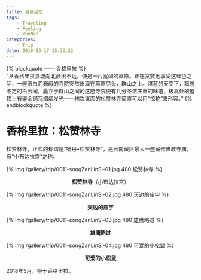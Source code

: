```yaml
---
title: 香格里拉
tags:
    - Traveling
    - Feeling
    - YunNan
categories:
	- Trip
date: 2018-05-17 15:36:22
---
```


{% blockquote —— 香格里拉 %}  
“从香格里拉县城向北驶出不远，便是一片宽阔的草原。正在贪婪地享受这绿色之际，一座洁白而巍峨的寺院突然出现在草原尽头，群山之上。湛蓝的天空下，飘忽不定的白云间，矗立于群山之间的这座寺院便有几分圣洁庄重的味道，极高处的屋顶上有鎏金铜瓦熠熠发光——初次谋面的松赞林寺简直可以用“惊艳”来形容。”
{% endblockquote %} 

<!-- more -->

# 香格里拉：松赞林寺

松赞林寺，正式的称谓是“噶丹•松赞林寺”，是云南藏区最大一座藏传佛教寺庙，有“小布达拉宫”之称。

{% img /gallery/trip/0011-songZanLinSi-01.jpg 480 松赞林寺 %}
<p align="center"><b>松赞林寺</b>（小布达拉宫）</p>

{% img /gallery/trip/0011-songZanLinSi-02.jpg 480 天边的庙宇 %}
<p align="center"><b>天边的庙宇</b></p>

{% img /gallery/trip/0011-songZanLinSi-03.jpg 480 雄鹰略过 %}
<p align="center"><b>雄鹰略过</b></p>

{% img /gallery/trip/0011-songZanLinSi-04.jpg 480 可爱的小松鼠 %}
<p align="center"><b>可爱的小松鼠</b></p>

2018年5月，摄于香格里拉。